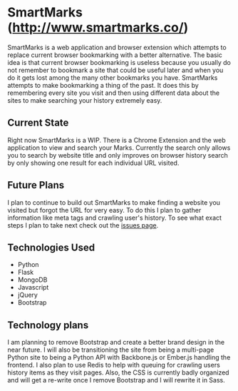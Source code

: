 # SmartMarks (http://www.smartmarks.co/)

SmartMarks is a web application and browser extension which attempts to replace current browser bookmarking with a better alternative. The basic idea is that current browser bookmarking is useless because you usually do not remember to bookmark a site that could be useful later and when you do it gets lost among the many other bookmarks you have. SmartMarks attempts to make bookmarking a thing of the past. It does this by remembering every site you visit and then using different data about the sites to make searching your history extremely easy.

## Current State

Right now SmartMarks is a WIP. There is a Chrome Extension and the web application to view and search your Marks. Currently the search only allows you to search by website title and only improves on browser history search by only showing one result for each individual URL visited.

## Future Plans

I plan to continue to build out SmartMarks to make finding a website you visited but forgot the URL for very easy. To do this I plan to gather information like meta tags and crawling user's history. To see what exact steps I plan to take next check out the [issues page](https://github.com/srmor/smartmarks/issues).

## Technologies Used

* Python
* Flask
* MongoDB
* Javascript
* jQuery
* Bootstrap

## Technology plans

I am planning to remove Bootstrap and create a better brand design in the near future. I will also be transitioning the site from being a multi-page Python site to being a Python API with Backbone.js or Ember.js handling the frontend. I also plan to use Redis to help with queuing for crawling users history items as they visit pages. Also, the CSS is currently badly organized and will get a re-write once I remove Bootstrap and I will rewrite it in Sass.
